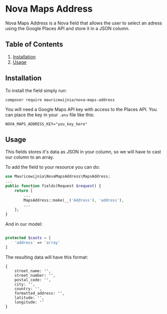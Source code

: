 # Nova Maps Address
Nova Maps Address is a Nova field that allows the user to select an adress using the Google Places API and store it in a JSON column.

## Table of Contents

1. [Installation](#installation)
2. [Usage](#usage)

## Installation

To install the field simply run:
```
composer require mauricewijnia/nova-maps-address
```

You will need a Google Maps API key with access to the Places API. You can place the key in your `.env` file like this:
```
NOVA_MAPS_ADDRESS_KEY="you_key_here"
```

## Usage
This fields stores it's data as JSON in your column, so we will have to cast our column to an array.

To add the field to your resource you can do:

```php
use Mauricewijnia\NovaMapsAddress\MapsAddress;
...
public function fields(Request $request) {
    return [
        ...
        MapsAddress::make(__('Address'), 'address'),
        ...
    ];
}
```

And in our model:
```php

protected $casts = [
    'address' => 'array'
]

```

The resulting data will have this format:
```
{
    street_name: '',
    street_number: '',
    postal_code: '',
    city: '',
    country: '',
    formatted_address: '',
    latitude: '',
    longitude: ''
}
```



